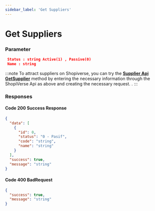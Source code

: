 ```yaml
---
sidebar_label: 'Get Suppliers'
---
```


# Get Suppliers

### Parameter

```json
 Status : string Active(1) , Passive(0)
 Name : string
```

:::note
To attract suppliers on Shopiverse, you can try the **[Supplier Api GetSupplier](https://api.shopiverse.com/swagger/index.html "Supplier Api GetSuppliers")** method by entering the necessary information through the ShopiVerse Api as above and creating the necessary request. .
:::

### Responses

#### Code 200 Success Response
```json
{
  "data": [
    {
      "id": 0,
      "status": "0 - Pasif",
      "code": "string",
      "name": "string"
    }
  ],
  "success": true,
  "message": "string"
}
```

#### Code 400 BadRequest
```json
{
  "success": true,
  "message": "string"
}
```
